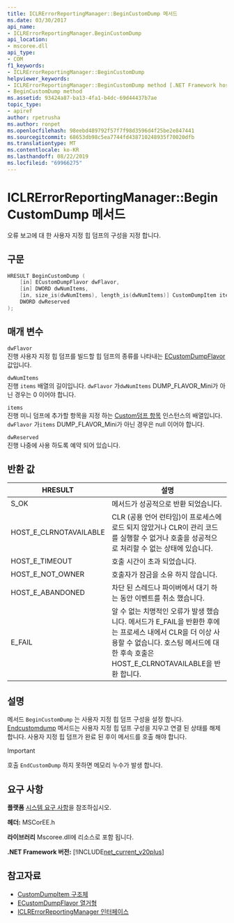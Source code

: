```yaml
---
title: ICLRErrorReportingManager::BeginCustomDump 메서드
ms.date: 03/30/2017
api_name:
- ICLRErrorReportingManager.BeginCustomDump
api_location:
- mscoree.dll
api_type:
- COM
f1_keywords:
- ICLRErrorReportingManager::BeginCustomDump
helpviewer_keywords:
- ICLRErrorReportingManager::BeginCustomDump method [.NET Framework hosting]
- BeginCustomDump method
ms.assetid: 93424a87-ba13-4fa1-b4dc-69d44437b7ae
topic_type:
- apiref
author: rpetrusha
ms.author: ronpet
ms.openlocfilehash: 98eebd489792f57f7f98d3596d4f25be2e847441
ms.sourcegitcommit: 68653db98c5ea7744fd438710248935f70020dfb
ms.translationtype: MT
ms.contentlocale: ko-KR
ms.lasthandoff: 08/22/2019
ms.locfileid: "69966275"
---
```

# <a name="iclrerrorreportingmanagerbegincustomdump-method"></a>ICLRErrorReportingManager::BeginCustomDump 메서드
오류 보고에 대 한 사용자 지정 힙 덤프의 구성을 지정 합니다.  
  
## <a name="syntax"></a>구문  
  
```cpp  
HRESULT BeginCustomDump (  
    [in] ECustomDumpFlavor dwFlavor,  
    [in] DWORD dwNumItems,  
    [in, size_is(dwNumItems), length_is(dwNumItems)] CustomDumpItem items[],  
    DWORD dwReserved  
);  
```  
  
## <a name="parameters"></a>매개 변수  
 `dwFlavor`  
 진행 사용자 지정 힙 덤프를 빌드할 힙 덤프의 종류를 나타내는 [ECustomDumpFlavor](../../../../docs/framework/unmanaged-api/hosting/ecustomdumpflavor-enumeration.md) 값입니다.  
  
 `dwNumItems`  
 진행 `items` 배열의 길이입니다. `dwFlavor` 가`dwNumItems` DUMP_FLAVOR_Mini가 아닌 경우는 0 이어야 합니다.  
  
 `items`  
 진행 미니 덤프에 추가할 항목을 지정 하는 [Custom덤프 항목](../../../../docs/framework/unmanaged-api/hosting/customdumpitem-structure.md) 인스턴스의 배열입니다. `dwFlavor` 가`items` DUMP_FLAVOR_Mini가 아닌 경우은 null 이어야 합니다.  
  
 `dwReserved`  
 진행 나중에 사용 하도록 예약 되어 있습니다.  
  
## <a name="return-value"></a>반환 값  
  
|HRESULT|설명|  
|-------------|-----------------|  
|S_OK|메서드가 성공적으로 반환 되었습니다.|  
|HOST_E_CLRNOTAVAILABLE|CLR (공용 언어 런타임)이 프로세스에 로드 되지 않았거나 CLR이 관리 코드를 실행할 수 없거나 호출을 성공적으로 처리할 수 없는 상태에 있습니다.|  
|HOST_E_TIMEOUT|호출 시간이 초과 되었습니다.|  
|HOST_E_NOT_OWNER|호출자가 잠금을 소유 하지 않습니다.|  
|HOST_E_ABANDONED|차단 된 스레드나 파이버에서 대기 하는 동안 이벤트를 취소 했습니다.|  
|E_FAIL|알 수 없는 치명적인 오류가 발생 했습니다. 메서드가 E_FAIL을 반환한 후에는 프로세스 내에서 CLR을 더 이상 사용할 수 없습니다. 호스팅 메서드에 대 한 후속 호출은 HOST_E_CLRNOTAVAILABLE을 반환 합니다.|  
  
## <a name="remarks"></a>설명  
 메서드 `BeginCustomDump` 는 사용자 지정 힙 덤프 구성을 설정 합니다. [Endcustomdump](../../../../docs/framework/unmanaged-api/hosting/iclrerrorreportingmanager-endcustomdump-method.md) 메서드는 사용자 지정 힙 덤프 구성을 지우고 연결 된 상태를 해제 합니다. 사용자 지정 힙 덤프가 완료 된 후이 메서드를 호출 해야 합니다.  
  
> [!IMPORTANT]
> 호출 `EndCustomDump` 하지 못하면 메모리 누수가 발생 합니다.  
  
## <a name="requirements"></a>요구 사항  
 **플랫폼** [시스템 요구 사항](../../../../docs/framework/get-started/system-requirements.md)을 참조하십시오.  
  
 **헤더:** MSCorEE.h  
  
 **라이브러리** Mscoree.dll에 리소스로 포함 됩니다.  
  
 **.NET Framework 버전:** [!INCLUDE[net_current_v20plus](../../../../includes/net-current-v20plus-md.md)]  
  
## <a name="see-also"></a>참고자료

- [CustomDumpItem 구조체](../../../../docs/framework/unmanaged-api/hosting/customdumpitem-structure.md)
- [ECustomDumpFlavor 열거형](../../../../docs/framework/unmanaged-api/hosting/ecustomdumpflavor-enumeration.md)
- [ICLRErrorReportingManager 인터페이스](../../../../docs/framework/unmanaged-api/hosting/iclrerrorreportingmanager-interface.md)
